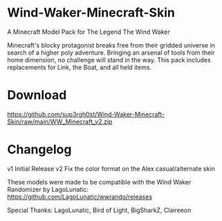 # Wind-Waker-Minecraft-Skin
A Minecraft Model Pack for The Legend The Wind Waker

Minecraft's blocky protagonist breaks free from their gridded universe in search of a higher poly adventure. Bringing an arsenal of tools from their home dimension, no challenge will stand in the way.
This pack includes replacements for Link, the Boat, and all held items.

# Download
https://github.com/sup3rgh0st/Wind-Waker-Minecraft-Skin/raw/main/WW_Minecraft_v2.zip

# Changelog
v1 Initial Release
v2 Fix the color format on the Alex casual/alternate skin

These models were made to be compatible with the Wind Waker Randomizer by LagoLunatic:
https://github.com/LagoLunatic/wwrando/releases

Special Thanks:
LagoLunatic,
Bird of Light,
BigSharkZ,
Claireeon
